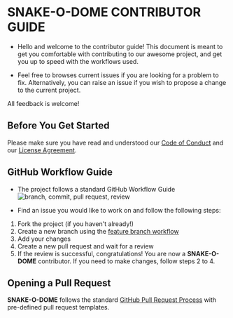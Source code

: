 # SNAKE-O-DOME CONTRIBUTOR GUIDE

* Hello and welcome to the contributor guide! This document is meant to get you comfortable with contributing to our awesome project, and get you up to speed with the workflows used.

* Feel free to browses current issues if you are looking for a problem to fix. Alternatively, you can raise an issue if you wish to propose a change to the current project.

All feedback is welcome!


## Before You Get Started

Please make sure you have read and understood our [Code of Conduct](/CODE-OF-CONDUCT.md) and our [License Agreement](./license.md).

## GitHub Workflow Guide

* The project follows a standard GitHub Workflow Guide
![branch, commit, pull request, review](/assets/img/branchCommitPullReview.png)

* Find an issue you would like to work on and follow the following steps:

1. Fork the project (if you haven't already!)
2. Create a new branch using the [feature branch workflow](https://www.atlassian.com/git/tutorials/comparing-workflows/feature-branch-workflow)
3. Add your changes
4. Create a new pull request and wait for a review
5. If the review is successful, congratulations! You are now a **SNAKE-O-DOME** contributor. If you need to make changes, follow steps 2 to 4.


## Opening a Pull Request

**SNAKE-O-DOME** follows the standard [GitHub Pull Request Process](https://help.github.com/en/articles/about-pull-requests) with pre-defined pull request templates.

